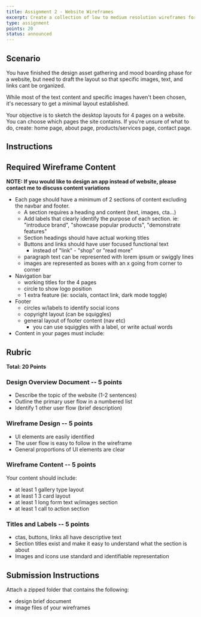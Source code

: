 ```yaml
---
title: Assignment 2 - Website Wireframes
excerpt: Create a collection of low to medium resolution wireframes for a website. The website will require 4 distinct pages and demonstrate layout, visual hierarchy, and component skeletons.
type: assignment
points: 20
status: announced
---
```


<h2>Scenario</h2>

You have finished the design asset gathering and mood boarding phase for a website, but need to draft the layout so that specific images, text, and links cant be organized.

While most of the text content and specific images haven't been chosen, it's necessary to get a minimal layout established.

Your objective is to sketch the desktop layouts for 4 pages on a website. You can choose which pages the site contains. If you're unsure of what to do, create: home page, about page, products/services page, contact page.

<h2 id="instructions">Instructions</h2>

<h2 id="required-content">Required Wireframe Content</h2>

**NOTE: If you would like to design an app instead of website, please contact me to discuss content variations**

- Each page should have a minimum of 2 sections of content excluding the navbar and footer.
  - A section requires a heading and content (text, images, cta...)
  - Add labels that clearly identify the purpose of each section. ie: "introduce brand", "showcase popular products", "demonstrate features"
  - Section headings should have actual working titles
  - Buttons and links should have user focused functional text
    - instead of "link" - "shop" or "read more"
  - paragraph text can be represented with lorem ipsum or swiggly lines
  - images are represented as boxes with an x going from corner to corner
- Navigation bar
  - working titles for the 4 pages
  - circle to show logo position
  - 1 extra feature (ie: socials, contact link, dark mode toggle)
- Footer
  - circles w/labels to identify social icons
  - copyright layout (can be squiggles)
  - general layout of footer content (nav etc)
    - you can use squiggles with a label, or write actual words
- Content in your pages must include:

<h2 id="rubric">Rubric</h2>

**Total: 20 Points**

### Design Overview Document -- 5 points

- Describe the topic of the website (1-2 sentences)
- Outline the primary user flow in a numbered list
- Identify 1 other user flow (brief description)

### Wireframe Design -- 5 points

- UI elements are easily identified
- The user flow is easy to follow in the wireframe
- General proportions of UI elements are clear

### Wireframe Content -- 5 points

Your content should include:

- at least 1 gallery type layout
- at least 1 3 card layout
- at least 1 long form text w/images section
- at least 1 call to action section

### Titles and Labels -- 5 points

- ctas, buttons, links all have descriptive text
- Section titles exist and make it easy to understand what the section is about
- Images and icons use standard and identifiable representation

<h2 id="submission-instructions">Submission Instructions</h2>

Attach a zipped folder that contains the following:

- design brief document
- image files of your wireframes
